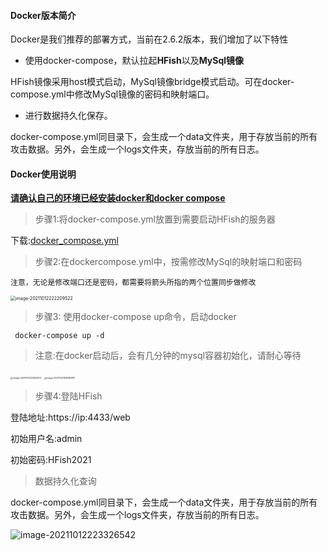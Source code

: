 #### Docker版本简介

Docker是我们推荐的部署方式，当前在2.6.2版本，我们增加了以下特性

- 使用docker-compose，默认拉起**HFish**以及**MySql镜像**

HFish镜像采用host模式启动，MySql镜像bridge模式启动。可在docker-compose.yml中修改MySql镜像的密码和映射端口。

- 进行数据持久化保存。

docker-compose.yml同目录下，会生成一个data文件夹，用于存放当前的所有攻击数据。另外，会生成一个logs文件夹，存放当前的所有日志。



#### Docker使用说明

**<u>请确认自己的环境已经安装docker和docker compose</u>**

> 步骤1:将docker-compose.yml放置到需要启动HFish的服务器

下载:[docker_compose.yml](http://hfish.cn-bj.ufileos.com/docker-compose/2.6.2/docker-compose.yml)



> 步骤2:在dockercompose.yml中，按需修改MySql的映射端口和密码

`注意，无论是修改端口还是密码，都需要将箭头所指的两个位置同步做修改`

<img src="http://img.threatbook.cn/hfish/image-20211012222209522.png" alt="image-20211012222209522" style="zoom:50%;" />



> 步骤3: 使用docker-compose up命令，启动docker

```
 docker-compose up -d
```



> 注意:在docker启动后，会有几分钟的mysql容器初始化，请耐心等待

<img src="http://img.threatbook.cn/hfish/image-20211012222554572.png" alt="image-20211012222554572" style="zoom: 25%;" />

<img src="http://img.threatbook.cn/hfish/image-20211013163538978.png" alt="image-20211013163538978" style="zoom:25%;" />



> 步骤4:登陆HFish

登陆地址:https://ip:4433/web

初始用户名:admin

初始密码:HFish2021



> 数据持久化查询

docker-compose.yml同目录下，会生成一个data文件夹，用于存放当前的所有攻击数据。另外，会生成一个logs文件夹，存放当前的所有日志。

![image-20211012223326542](http://img.threatbook.cn/hfish/image-20211012223326542.png)